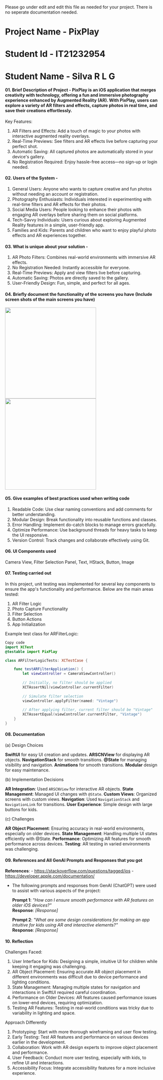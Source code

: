 Please go under edit and edit this file as needed for your project.  There is no seperate documentation needed.

# Project Name - PixPlay
# Student Id - IT21232954
# Student Name - Silva R L G

#### 01. Brief Description of Project - PixPlay is an iOS application that merges creativity with technology, offering a fun and immersive photography experience enhanced by Augmented Reality (AR). With PixPlay, users can explore a variety of AR filters and effects, capture photos in real time, and save their creations effortlessly.

Key Features:
1. AR Filters and Effects: Add a touch of magic to your photos with interactive augmented reality overlays.
2. Real-Time Previews: See filters and AR effects live before capturing your perfect shot.
3. Automatic Saving: All captured photos are automatically stored in your device's gallery.
4. No Registration Required: Enjoy hassle-free access—no sign-up or login needed.

#### 02. Users of the System - 

1. General Users: Anyone who wants to capture creative and fun photos without needing an account or registration.
2. Photography Enthusiasts: Individuals interested in experimenting with real-time filters and AR effects for their photos.
3. Social Media Users: People looking to enhance their photos with engaging AR overlays before sharing them on social platforms.
4. Tech-Savvy Individuals: Users curious about exploring Augmented Reality features in a simple, user-friendly app.
5. Families and Kids: Parents and children who want to enjoy playful photo effects and AR experiences together.

#### 03. What is unique about your solution -

1. AR Photo Filters: Combines real-world environments with immersive AR effects.
2. No Registration Needed: Instantly accessible for everyone.
3. Real-Time Previews: Apply and view filters live before capturing.
4. Automatic Saving: Photos are directly saved to the gallery.
5. User-Friendly Design: Fun, simple, and perfect for all ages.

#### 04. Briefly document the functionality of the screens you have (Include screen shots of the main screens you have)

<img src="Resources/screenshot 1.png" width="300" />
<img src="Resources/screenshot 2.png" width="300" />

#### 05. Give examples of best practices used when writing code

1. Readable Code: Use clear naming conventions and add comments for better understanding.
2. Modular Design: Break functionality into reusable functions and classes.
3. Error Handling: Implement do-catch blocks to manage errors gracefully.
4. Optimize Performance: Use background threads for heavy tasks to keep the UI responsive.
5. Version Control: Track changes and collaborate effectively using Git.

#### 06. UI Components used

Camera View, Filter Selection Panel, Text, HStack, Button, Image


#### 07. Testing carried out

In this project, unit testing was implemented for several key components to ensure the app's functionality and performance. Below are the main areas tested:

1. AR Filter Logic
2. Photo Capture Functionality
3. Filter Selection
4. Button Actions
5. App Initialization

Example test class for ARFilterLogic:

```swift
Copy code
import XCTest
@testable import PixPlay

class ARFilterLogicTests: XCTestCase {

    func testARFilterApplication() {
        let viewController = CameraViewController()
        
        // Initially, no filter should be applied
        XCTAssertNil(viewController.currentFilter)
        
        // Simulate filter selection
        viewController.applyFilter(named: "Vintage")
        
        // After applying filter, current filter should be "Vintage"
        XCTAssertEqual(viewController.currentFilter, "Vintage")
    }
}
```

#### 08. Documentation 

(a) Design Choices

**SwiftUI** for easy UI creation and updates.
**ARSCNView** for displaying AR objects.
**NavigationStack** for smooth transitions.
**@State** for managing visibility and navigation.
**Animations** for smooth transitions.
**Modular** design for easy maintenance.

(b) Implementation Decisions

**AR Integration**: Used `ARSCNView` for interactive AR objects.
**State Management**: Managed UI changes with `@State`.
**Custom Views**: Organized screens with custom views.
**Navigation**: Used `NavigationStack` and `NavigationLink` for transitions.
**User Experience**: Simple design with large buttons for kids.

(c) Challenges

**AR Object Placement**: Ensuring accuracy in real-world environments, especially on older devices.
**State Management**: Handling multiple UI states efficiently with @State.
**Performance**: Optimizing AR features for smooth performance across devices.
**Testing**: AR testing in varied environments was challenging.

#### 09. References and All GenAI Prompts and Responses that you got

**References**:
    - https://stackoverflow.com/questions/tagged/ios
    - https://developer.apple.com/documentation/

- The following prompts and responses from GenAI (ChatGPT) were used to assist with various aspects of the project:

    **Prompt 1**: *"How can I ensure smooth performance with AR features on older iOS devices?"*  
    **Response**: *[Response]*

    **Prompt 2**: *"What are some design considerations for making an app intuitive for kids using AR and interactive elements?"*  
    **Response**: *[Response]*

#### 10. Reflection

Challenges Faced:
1. User Interface for Kids: Designing a simple, intuitive UI for children while keeping it engaging was challenging.
2. AR Object Placement: Ensuring accurate AR object placement in different environments was difficult due to device performance and lighting conditions.
3. State Management: Managing multiple states for navigation and interactions in SwiftUI required careful coordination.
4. Performance on Older Devices: AR features caused performance issues on lower-end devices, requiring optimization.
5. Testing AR Features: Testing in real-world conditions was tricky due to variability in lighting and space.

Approach Differently
1. Prototyping: Start with more thorough wireframing and user flow testing.
2. Early Testing: Test AR features and performance on various devices earlier in the development.
3. Collaboration: Work with AR design experts to improve object placement and performance.
4. User Feedback: Conduct more user testing, especially with kids, to refine UI and interactions.
5. Accessibility Focus: Integrate accessibility features for a more inclusive experience.

  

